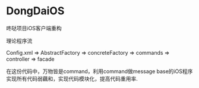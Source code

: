 # DongDaiOS

咚哒项目iOS客户端重构

理论程序流

Config.xml => AbstractFactory => concreteFactory => commands
						 => controller 
						 => facade

在这份代码中，万物皆是command，利用command做message base的iOS程序
实现所有代码弱藕和，实现代码模块化，提高代码重用率.		
